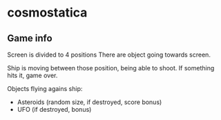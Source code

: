 # cosmostatica

## Game info

Screen is divided to 4 positions
There are object going towards screen.

Ship is moving between those position, being able to shoot. 
If something hits it, game over.

Objects flying agains ship:
- Asteroids (random size, if destroyed, score bonus)
- UFO (if destroyed, bonus)
